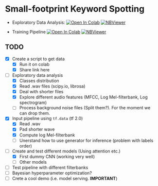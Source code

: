 # Small-footprint Keyword Spotting
- Exploratory Data Analysis: [![Open In Colab](https://colab.research.google.com/assets/colab-badge.svg)](https://colab.research.google.com/github/Mmiglio/SpeechRecognition/blob/master/notebooks/exploratoryAnalysis.ipynb)
[![NBViewer](https://github.com/jupyter/design/blob/master/logos/Badges/nbviewer_badge.svg)](https://nbviewer.jupyter.org/github/Mmiglio/SpeechRecognition/blob/master/notebooks/exploratoryAnalysis.ipynb)

- Training Pipeline [![Open In Colab](https://colab.research.google.com/assets/colab-badge.svg)](https://colab.research.google.com/github/Mmiglio/SpeechRecognition/blob/master/notebooks/Training.ipynb)
[![NBViewer](https://github.com/jupyter/design/blob/master/logos/Badges/nbviewer_badge.svg)](https://nbviewer.jupyter.org/github/Mmiglio/SpeechRecognition/blob/master/notebooks/Training.ipynb)


## TODO
 - [x] Create a script to get data
   - [x] Run it on colab 
   - [x] Share link here
 - [ ] Exploratory data analysis 
   - [x] Classes distribution
   - [x] Read .wav files (scipy.io, librosa)
   - [x] Deal with shorter files 
   - [x] Explore different audio features (MFCC, Log Mel-filterbank, Log spectrogram)
   - [ ] Process background noise files (Split them?). For the moment we can drop them.
 - [x] Input pipeline using `tf.data` (tf 2.0)
   - [x] Read .wav
   - [x] Pad shorter wave
   - [x] Compute log Mel-filterbank
   - [ ] Unerstand how to use generator for inference (problem with labels order)
 - [ ] Create and test different models (Using attention etc.)
   - [x] First dummy CNN (working very well) 
   - [ ] Other models
 - [ ] Test pipeline with different filterbanks
 - [ ] Bayesian hyperparameter optimization? 
 - [ ] Crete a cool demo (i.e. model serving. **IMPORTANT**)
